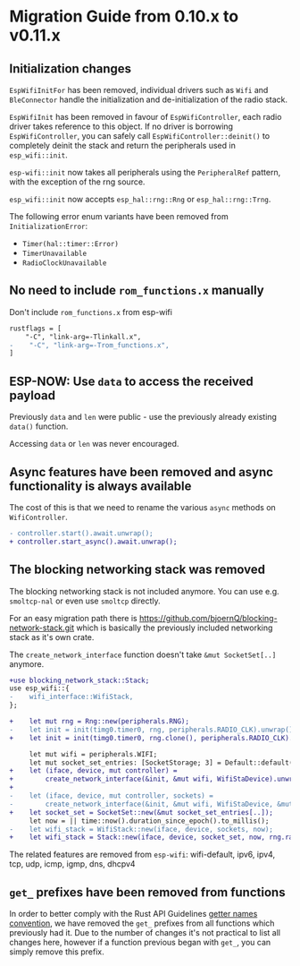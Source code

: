 # Migration Guide from 0.10.x to v0.11.x

## Initialization changes

`EspWifiInitFor` has been removed, individual drivers such as `Wifi` and `BleConnector` handle the initialization and de-initialization of the radio stack.

`EspWifiInit` has been removed in favour of `EspWifiController`, each radio driver takes reference to this object. If no driver is borrowing `EspWifiController`,
you can safely call `EspWifiController::deinit()` to completely deinit the stack and return the peripherals used in `esp_wifi::init`.

`esp-wifi::init` now takes all peripherals using the `PeripheralRef` pattern, with the exception of the rng source.

`esp_wifi::init` now accepts `esp_hal::rng::Rng` or `esp_hal::rng::Trng`.

The following error enum variants have been removed from `InitializationError`:

- `Timer(hal::timer::Error)`
- `TimerUnavailable`
- `RadioClockUnavailable`

## No need to include `rom_functions.x` manually

Don't include `rom_functions.x` from esp-wifi

```diff
rustflags = [
    "-C", "link-arg=-Tlinkall.x",
-    "-C", "link-arg=-Trom_functions.x",
]
```

## ESP-NOW: Use `data` to access the received payload

Previously `data` and `len` were public - use the previously already existing `data()` function.

Accessing `data` or `len` was never encouraged.

## Async features have been removed and async functionality is always available

The cost of this is that we need to rename the various `async` methods on `WifiController`.

```diff
- controller.start().await.unwrap();
+ controller.start_async().await.unwrap();
```

## The blocking networking stack was removed

The blocking networking stack is not included anymore. You can use e.g. `smoltcp-nal` or even use `smoltcp` directly.

For an easy migration path there is https://github.com/bjoernQ/blocking-network-stack.git which is basically the previously included networking stack as it's
own crate.

The `create_network_interface` function doesn't take `&mut SocketSet[..]` anymore.

```diff
+use blocking_network_stack::Stack;
use esp_wifi::{
-    wifi_interface::WifiStack,
};

+    let mut rng = Rng::new(peripherals.RNG);
-    let init = init(timg0.timer0, rng, peripherals.RADIO_CLK).unwrap();
+    let init = init(timg0.timer0, rng.clone(), peripherals.RADIO_CLK).unwrap();

     let mut wifi = peripherals.WIFI;
     let mut socket_set_entries: [SocketStorage; 3] = Default::default();
+    let (iface, device, mut controller) =
+        create_network_interface(&init, &mut wifi, WifiStaDevice).unwrap();
+
-    let (iface, device, mut controller, sockets) =
-        create_network_interface(&init, &mut wifi, WifiStaDevice, &mut socket_set_entries).unwrap();
+    let socket_set = SocketSet::new(&mut socket_set_entries[..]);
     let now = || time::now().duration_since_epoch().to_millis();
-    let wifi_stack = WifiStack::new(iface, device, sockets, now);
+    let wifi_stack = Stack::new(iface, device, socket_set, now, rng.random());
```

The related features are removed from `esp-wifi`: wifi-default, ipv6, ipv4, tcp, udp, icmp, igmp, dns, dhcpv4

## `get_` prefixes have been removed from functions

In order to better comply with the Rust API Guidelines [getter names convention], we have removed the `get_` prefixes from all functions which previously had it. Due to the number of changes it's not practical to list all changes here, however if a function previous began with `get_`, you can simply remove this prefix.

[getter names convention]: https://rust-lang.github.io/api-guidelines/naming.html#c-getter
